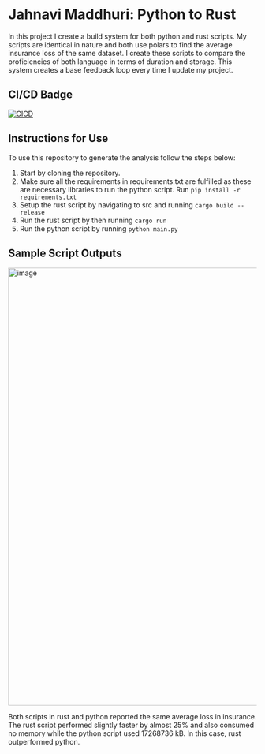 # Jahnavi Maddhuri: Python to Rust
In this project I create a build system for both python and rust scripts. My scripts are identical in nature and both use polars to find the average insurance loss of the same dataset. I create these scripts to compare the proficiencies of both language in terms of duration and storage. This system creates a base feedback loop every time I update my project.

## CI/CD Badge
[![CICD](https://github.com/nogibjj/JahnaviM-IndividualProject2/actions/workflows/cicd.yml/badge.svg)](https://github.com/nogibjj/JahnaviM-IndividualProject2/actions/workflows/cicd.yml)

## Instructions for Use
To use this repository to generate the analysis follow the steps below:
1. Start by cloning the repository. 
2. Make sure all the requirements in requirements.txt are fulfilled as these are necessary libraries to run the python script. Run `pip install -r requirements.txt`
3. Setup the rust script by navigating to src and running `cargo build --release`
4. Run the rust script by then running `cargo run`
5. Run the python script by running `python main.py`

## Sample Script Outputs
<img width="888" alt="image" src="https://github.com/user-attachments/assets/9419e972-ff9c-43b3-b81d-3841838e240b">


Both scripts in rust and python reported the same average loss in insurance. The rust script performed slightly faster by almost 25% and also consumed no memory while the python script used 17268736 kB. In this case, rust outperformed python.
